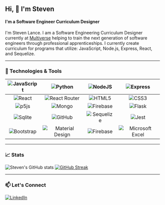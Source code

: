 ## Hi, 👋 I'm Steven
#### I'm a Software Engineer Curriculum Designer

I'm Steven Lance. I am a Software Engineering Curriculum Designer currently at [Multiverse](https://www.multiverse.io/en-US) helping to train the next generation of software engineers through professional apprenticeships. I currently create curriculum for programs that utilize: JavaScript, Node.js, Express, React, and Sequelize.

---
### 🔧 Technologies & Tools

| ![JavaScript](https://img.shields.io/badge/JavaScript-323330?style=for-the-badge&logo=javascript&logoColor=F7DF1E) | ![Python](https://img.shields.io/badge/Python-FFD43B?style=for-the-badge&logo=python&logoColor=blue) | ![NodeJS](https://img.shields.io/badge/Node.js-339933?style=for-the-badge&logo=nodedotjs&logoColor=white) | ![Express](https://img.shields.io/badge/Express.js-000000?style=for-the-badge&logo=express&logoColor=white) | 
| :-------------: |:-------------:| :-------------:| :-------------: |
| ![React](https://img.shields.io/badge/React-20232A?style=for-the-badge&logo=react&logoColor=61DAFB) | ![React Router](https://img.shields.io/badge/React_Router-CA4245?style=for-the-badge&logo=react-router&logoColor=white) | ![HTML5](https://img.shields.io/badge/HTML5-E34F26?style=for-the-badge&logo=html5&logoColor=white) | ![CSS3](https://img.shields.io/badge/CSS3-1572B6?style=for-the-badge&logo=css3&logoColor=white) |
| ![p5js](https://img.shields.io/badge/p5.js-ED225D?style=for-the-badge&logo=p5.js&logoColor=FFFFFF) | ![Mongo](https://img.shields.io/badge/MongoDB-4EA94B?style=for-the-badge&logo=mongodb&logoColor=white) | ![Firebase](https://img.shields.io/badge/firebase-ffca28?style=for-the-badge&logo=firebase&logoColor=black) | ![Flask](https://img.shields.io/badge/Flask-000000?style=for-the-badge&logo=flask&logoColor=white) |
| ![Sqlite](https://img.shields.io/badge/SQLite-07405E?style=for-the-badge&logo=sqlite&logoColor=white) | ![GitHub](https://img.shields.io/badge/github-%23121011.svg?style=for-the-badge&logo=github&logoColor=white) | ![Sequelize](https://img.shields.io/badge/Sequelize-52B0E7?style=for-the-badge&logo=Sequelize&logoColor=white) | ![Jest](https://img.shields.io/badge/Jest-C21325?style=for-the-badge&logo=jest&logoColor=white)|![Git](https://img.shields.io/badge/git-%23F05033.svg?style=for-the-badge&logo=git&logoColor=white)|
![Bootstrap](https://img.shields.io/badge/Bootstrap-563D7C?style=for-the-badge&logo=bootstrap&logoColor=white) |![Material Design](https://img.shields.io/badge/material%20design-757575?style=for-the-badge&logo=material%20design&logoColor=white) | ![Firebase](https://img.shields.io/badge/Firebase-039BE5?style=for-the-badge&logo=Firebase&logoColor=white) | ![Microsoft Excel](https://img.shields.io/badge/Microsoft_Excel-217346?style=for-the-badge&logo=microsoft-excel&logoColor=white)|

---

### 📈 Stats

![Steven's GitHub stats](https://github-readme-stats.vercel.app/api?username=stevenjlance&show_icons=true&theme=tokyonight)
[![GitHub Streak](https://github-readme-streak-stats.herokuapp.com/?user=stevenjlance&theme=tokyonight)](https://git.io/streak-stats)

---
### 📫 Let's Connect
<a href="https://www.linkedin.com/in/steven-lance-64a68b51/">![LinkedIn](https://img.shields.io/badge/linkedin-%230077B5.svg?style=for-the-badge&logo=linkedin&logoColor=white)</a>
<!--
**braddefauw/braddefauw** is a ✨ _special_ ✨ repository because its `README.md` (this file) appears on your GitHub profile.
